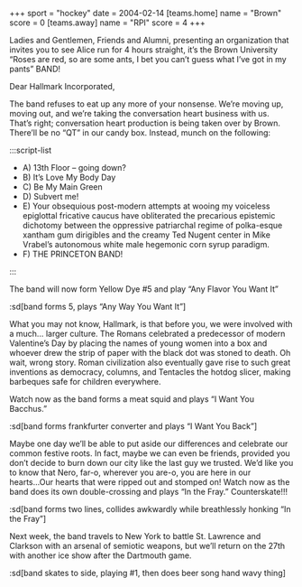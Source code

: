+++
sport = "hockey"
date = 2004-02-14
[teams.home]
name = "Brown"
score = 0
[teams.away]
name = "RPI"
score = 4
+++

Ladies and Gentlemen, Friends and Alumni, presenting an organization that invites you to see Alice run for 4 hours straight, it’s the Brown University “Roses are red, so are some ants, I bet you can’t guess what I’ve got in my pants” BAND!

Dear Hallmark Incorporated,

The band refuses to eat up any more of your nonsense. We’re moving up, moving out, and we’re taking the conversation heart business with us. That’s right; conversation heart production is being taken over by Brown. There’ll be no “QT” in our candy box. Instead, munch on the following:

:::script-list

- A) 13th Floor – going down?
- B) It’s Love My Body Day
- C) Be My Main Green
- D) Subvert me!
- E) Your obsequious post-modern attempts at wooing my voiceless epiglottal fricative caucus have obliterated the precarious epistemic dichotomy between the oppressive patriarchal regime of polka-esque xantham gum dirigibles and the creamy Ted Nugent center in Mike Vrabel’s autonomous white male hegemonic corn syrup paradigm.
- F) THE PRINCETON BAND!

:::

The band will now form Yellow Dye #5 and play “Any Flavor You Want It”

:sd[band forms 5, plays “Any Way You Want It”]

What you may not know, Hallmark, is that before you, we were involved with a much… larger culture. The Romans celebrated a predecessor of modern Valentine’s Day by placing the names of young women into a box and whoever drew the strip of paper with the black dot was stoned to death. Oh wait, wrong story. Roman civilization also eventually gave rise to such great inventions as democracy, columns, and Tentacles the hotdog slicer, making barbeques safe for children everywhere.

Watch now as the band forms a meat squid and plays “I Want You Bacchus.”

:sd[band forms frankfurter converter and plays “I Want You Back”]

Maybe one day we’ll be able to put aside our differences and celebrate our common festive roots. In fact, maybe we can even be friends, provided you don’t decide to burn down our city like the last guy we trusted. We’d like you to know that Nero, far-o, wherever you are-o, you are here in our hearts...Our hearts that were ripped out and stomped on! Watch now as the band does its own double-crossing and plays “In the Fray.” Counterskate!!!

:sd[band forms two lines, collides awkwardly while breathlessly honking “In the Fray”]

Next week, the band travels to New York to battle St. Lawrence and Clarkson with an arsenal of semiotic weapons, but we’ll return on the 27th with another ice show after the Dartmouth game.

:sd[band skates to side, playing #1, then does beer song hand wavy thing]
